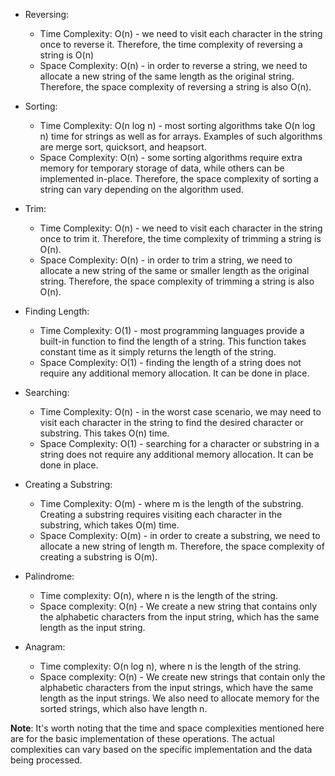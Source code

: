 - Reversing:
    - Time Complexity: O(n) - we need to visit each character in the string once to reverse it. Therefore, the time complexity of reversing a string is O(n)
    - Space Complexity: O(n) - in order to reverse a string, we need to allocate a new string of the same length as the original string. Therefore, the space complexity of reversing a string is also O(n).

- Sorting:
    - Time Complexity: O(n log n) - most sorting algorithms take O(n log n) time for strings as well as for arrays. Examples of such algorithms are merge sort, quicksort, and heapsort.
    - Space Complexity: O(n) - some sorting algorithms require extra memory for temporary storage of data, while others can be implemented in-place. Therefore, the space complexity of sorting a string can vary depending on the algorithm used.

- Trim:
    - Time Complexity: O(n) - we need to visit each character in the string once to trim it. Therefore, the time complexity of trimming a string is O(n).
    - Space Complexity: O(n) - in order to trim a string, we need to allocate a new string of the same or smaller length as the original string. Therefore, the space complexity of trimming a string is also O(n).

- Finding Length:
    - Time Complexity: O(1) - most programming languages provide a built-in function to find the length of a string. This function takes constant time as it simply returns the length of the string.
    - Space Complexity: O(1) - finding the length of a string does not require any additional memory allocation. It can be done in place.

- Searching:
    - Time Complexity: O(n) - in the worst case scenario, we may need to visit each character in the string to find the desired character or substring. This takes O(n) time.
    - Space Complexity: O(1) - searching for a character or substring in a string does not require any additional memory allocation. It can be done in place.

- Creating a Substring:
    - Time Complexity: O(m) - where m is the length of the substring. Creating a substring requires visiting each character in the substring, which takes O(m) time.
    - Space Complexity: O(m) - in order to create a substring, we need to allocate a new string of length m. Therefore, the space complexity of creating a substring is O(m).

- Palindrome:
    - Time complexity: O(n), where n is the length of the string.
    - Space complexity: O(n) - We create a new string that contains only the alphabetic characters from the input string, which has the same length as the input string.

- Anagram:
    - Time complexity: O(n log n), where n is the length of the string.
    - Space complexity: O(n) - We create new strings that contain only the alphabetic characters from the input strings, which have the same length as the input strings. We also need to allocate memory for the sorted strings, which also have length n.

**Note**: It's worth noting that the time and space complexities mentioned here are for the basic implementation of these operations. The actual complexities can vary based on the specific implementation and the data being processed.
